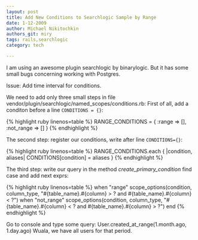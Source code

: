 ```yaml
---
layout: post
title: Add New Conditions to Searchlogic Sample by Range
date: 1-12-2009
author: Michael Nikitochkin
authors_git: miry
tags: rails,searchlogic
category: tech

---
```


I am using an awesome plugin searchlogic by binarylogic. But it has some small bugs concerning working with Postgres.

Issue: Add time interval for conditions.

We need to add only three small steps in file vendor/plugin/searchlogic/named_scopes/conditions.rb:
First of all, add a conditon before a line `CONDITIONS = {}`:

{% highlight ruby linenos=table %}
RANGE_CONDITIONS = {
  :range => [],
  :not_range => []
}
{% endhighlight %}

<!--cut-->

The second step: register our conditions, write after line `CONDITIONS={}`:

{% highlight ruby linenos=table %}
RANGE_CONDITIONS.each { |condition, aliases| CONDITIONS[condition] = aliases }
{% endhighlight %}

The third step: write our query in the method *create_primary_condition* find case and add next exprs:

{% highlight ruby linenos=table %}
when "range"
  scope_options(condition, column_type, "#{table_name}.#{column} > ? and #{table_name}.#{column} < ?")
when "not_range"
  scope_options(condition, column_type, "#{table_name}.#{column} < ? and #{table_name}.#{column} > ?")
end
{% endhighlight %}

Go to console and type some query: User.created_at_range(1.month.ago, 1.day.ago)
Wuala, we have all users for that period.

